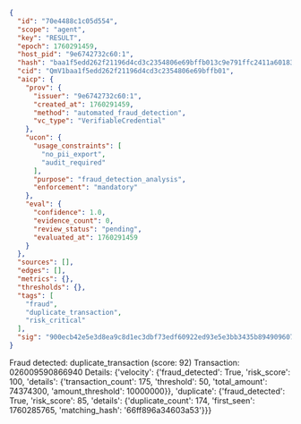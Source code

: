 ```json
{
  "id": "70e4488c1c05d554",
  "scope": "agent",
  "key": "RESULT",
  "epoch": 1760291459,
  "host_pid": "9e6742732c60:1",
  "hash": "baa1f5edd262f21196d4cd3c2354806e69bffb013c9e791ffc2411a601838308",
  "cid": "QmV1baa1f5edd262f21196d4cd3c2354806e69bffb01",
  "aicp": {
    "prov": {
      "issuer": "9e6742732c60:1",
      "created_at": 1760291459,
      "method": "automated_fraud_detection",
      "vc_type": "VerifiableCredential"
    },
    "ucon": {
      "usage_constraints": [
        "no_pii_export",
        "audit_required"
      ],
      "purpose": "fraud_detection_analysis",
      "enforcement": "mandatory"
    },
    "eval": {
      "confidence": 1.0,
      "evidence_count": 0,
      "review_status": "pending",
      "evaluated_at": 1760291459
    }
  },
  "sources": [],
  "edges": [],
  "metrics": {},
  "thresholds": {},
  "tags": [
    "fraud",
    "duplicate_transaction",
    "risk_critical"
  ],
  "sig": "900ecb42e5e3d8ea9c8d1ec3dbf73edf60922ed93e5e3bb3435b894909607829"
}
```

Fraud detected: duplicate_transaction (score: 92)
Transaction: 026009590866940
Details: {'velocity': {'fraud_detected': True, 'risk_score': 100, 'details': {'transaction_count': 175, 'threshold': 50, 'total_amount': 74374300, 'amount_threshold': 10000000}}, 'duplicate': {'fraud_detected': True, 'risk_score': 85, 'details': {'duplicate_count': 174, 'first_seen': 1760285765, 'matching_hash': '66ff896a34603a53'}}}